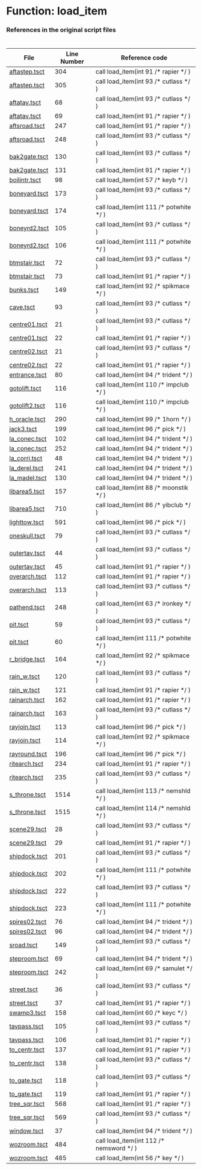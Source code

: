 # Function: load_item
### References in the original script files

#

| File | Line Number | Reference code |
| --- | --- | --- |
| [aftastep.tsct](../../../out/aftastep.tsct#L304) | 304 | call load_item(int 91 /* rapier */ ) |
| [aftastep.tsct](../../../out/aftastep.tsct#L305) | 305 | call load_item(int 93 /* cutlass */ ) |
| [aftatav.tsct](../../../out/aftatav.tsct#L68) | 68 | call load_item(int 93 /* cutlass */ ) |
| [aftatav.tsct](../../../out/aftatav.tsct#L69) | 69 | call load_item(int 91 /* rapier */ ) |
| [aftsroad.tsct](../../../out/aftsroad.tsct#L247) | 247 | call load_item(int 91 /* rapier */ ) |
| [aftsroad.tsct](../../../out/aftsroad.tsct#L248) | 248 | call load_item(int 93 /* cutlass */ ) |
| [bak2gate.tsct](../../../out/bak2gate.tsct#L130) | 130 | call load_item(int 93 /* cutlass */ ) |
| [bak2gate.tsct](../../../out/bak2gate.tsct#L131) | 131 | call load_item(int 91 /* rapier */ ) |
| [boilintr.tsct](../../../out/boilintr.tsct#L98) | 98 | call load_item(int 57 /* keyb */ ) |
| [boneyard.tsct](../../../out/boneyard.tsct#L173) | 173 | call load_item(int 93 /* cutlass */ ) |
| [boneyard.tsct](../../../out/boneyard.tsct#L174) | 174 | call load_item(int 111 /* potwhite */ ) |
| [boneyrd2.tsct](../../../out/boneyrd2.tsct#L105) | 105 | call load_item(int 93 /* cutlass */ ) |
| [boneyrd2.tsct](../../../out/boneyrd2.tsct#L106) | 106 | call load_item(int 111 /* potwhite */ ) |
| [btmstair.tsct](../../../out/btmstair.tsct#L72) | 72 | call load_item(int 93 /* cutlass */ ) |
| [btmstair.tsct](../../../out/btmstair.tsct#L73) | 73 | call load_item(int 91 /* rapier */ ) |
| [bunks.tsct](../../../out/bunks.tsct#L149) | 149 | call load_item(int 92 /* spikmace */ ) |
| [cave.tsct](../../../out/cave.tsct#L93) | 93 | call load_item(int 93 /* cutlass */ ) |
| [centre01.tsct](../../../out/centre01.tsct#L21) | 21 | call load_item(int 93 /* cutlass */ ) |
| [centre01.tsct](../../../out/centre01.tsct#L22) | 22 | call load_item(int 91 /* rapier */ ) |
| [centre02.tsct](../../../out/centre02.tsct#L21) | 21 | call load_item(int 93 /* cutlass */ ) |
| [centre02.tsct](../../../out/centre02.tsct#L22) | 22 | call load_item(int 91 /* rapier */ ) |
| [entrance.tsct](../../../out/entrance.tsct#L80) | 80 | call load_item(int 94 /* trident */ ) |
| [gotolift.tsct](../../../out/gotolift.tsct#L116) | 116 | call load_item(int 110 /* impclub */ ) |
| [gotolift2.tsct](../../../out/gotolift2.tsct#L116) | 116 | call load_item(int 110 /* impclub */ ) |
| [h_oracle.tsct](../../../out/h_oracle.tsct#L290) | 290 | call load_item(int 99 /* 1horn */ ) |
| [jack3.tsct](../../../out/jack3.tsct#L199) | 199 | call load_item(int 96 /* pick */ ) |
| [la_conec.tsct](../../../out/la_conec.tsct#L102) | 102 | call load_item(int 94 /* trident */ ) |
| [la_conec.tsct](../../../out/la_conec.tsct#L252) | 252 | call load_item(int 94 /* trident */ ) |
| [la_corri.tsct](../../../out/la_corri.tsct#L48) | 48 | call load_item(int 94 /* trident */ ) |
| [la_derel.tsct](../../../out/la_derel.tsct#L241) | 241 | call load_item(int 94 /* trident */ ) |
| [la_madel.tsct](../../../out/la_madel.tsct#L130) | 130 | call load_item(int 94 /* trident */ ) |
| [libarea5.tsct](../../../out/libarea5.tsct#L157) | 157 | call load_item(int 88 /* moonstik */ ) |
| [libarea5.tsct](../../../out/libarea5.tsct#L710) | 710 | call load_item(int 86 /* yibclub */ ) |
| [lighttow.tsct](../../../out/lighttow.tsct#L591) | 591 | call load_item(int 96 /* pick */ ) |
| [oneskull.tsct](../../../out/oneskull.tsct#L79) | 79 | call load_item(int 93 /* cutlass */ ) |
| [outertav.tsct](../../../out/outertav.tsct#L44) | 44 | call load_item(int 93 /* cutlass */ ) |
| [outertav.tsct](../../../out/outertav.tsct#L45) | 45 | call load_item(int 91 /* rapier */ ) |
| [overarch.tsct](../../../out/overarch.tsct#L112) | 112 | call load_item(int 91 /* rapier */ ) |
| [overarch.tsct](../../../out/overarch.tsct#L113) | 113 | call load_item(int 93 /* cutlass */ ) |
| [pathend.tsct](../../../out/pathend.tsct#L248) | 248 | call load_item(int 63 /* ironkey */ ) |
| [pit.tsct](../../../out/pit.tsct#L59) | 59 | call load_item(int 93 /* cutlass */ ) |
| [pit.tsct](../../../out/pit.tsct#L60) | 60 | call load_item(int 111 /* potwhite */ ) |
| [r_bridge.tsct](../../../out/r_bridge.tsct#L164) | 164 | call load_item(int 92 /* spikmace */ ) |
| [rain_w.tsct](../../../out/rain_w.tsct#L120) | 120 | call load_item(int 93 /* cutlass */ ) |
| [rain_w.tsct](../../../out/rain_w.tsct#L121) | 121 | call load_item(int 91 /* rapier */ ) |
| [rainarch.tsct](../../../out/rainarch.tsct#L162) | 162 | call load_item(int 91 /* rapier */ ) |
| [rainarch.tsct](../../../out/rainarch.tsct#L163) | 163 | call load_item(int 93 /* cutlass */ ) |
| [rayjoin.tsct](../../../out/rayjoin.tsct#L113) | 113 | call load_item(int 96 /* pick */ ) |
| [rayjoin.tsct](../../../out/rayjoin.tsct#L114) | 114 | call load_item(int 92 /* spikmace */ ) |
| [rayround.tsct](../../../out/rayround.tsct#L196) | 196 | call load_item(int 96 /* pick */ ) |
| [ritearch.tsct](../../../out/ritearch.tsct#L234) | 234 | call load_item(int 91 /* rapier */ ) |
| [ritearch.tsct](../../../out/ritearch.tsct#L235) | 235 | call load_item(int 93 /* cutlass */ ) |
| [s_throne.tsct](../../../out/s_throne.tsct#L1514) | 1514 | call load_item(int 113 /* nemshld */ ) |
| [s_throne.tsct](../../../out/s_throne.tsct#L1515) | 1515 | call load_item(int 114 /* nemshld */ ) |
| [scene29.tsct](../../../out/scene29.tsct#L28) | 28 | call load_item(int 93 /* cutlass */ ) |
| [scene29.tsct](../../../out/scene29.tsct#L29) | 29 | call load_item(int 91 /* rapier */ ) |
| [shipdock.tsct](../../../out/shipdock.tsct#L201) | 201 | call load_item(int 93 /* cutlass */ ) |
| [shipdock.tsct](../../../out/shipdock.tsct#L202) | 202 | call load_item(int 111 /* potwhite */ ) |
| [shipdock.tsct](../../../out/shipdock.tsct#L222) | 222 | call load_item(int 93 /* cutlass */ ) |
| [shipdock.tsct](../../../out/shipdock.tsct#L223) | 223 | call load_item(int 111 /* potwhite */ ) |
| [spires02.tsct](../../../out/spires02.tsct#L76) | 76 | call load_item(int 94 /* trident */ ) |
| [spires02.tsct](../../../out/spires02.tsct#L96) | 96 | call load_item(int 94 /* trident */ ) |
| [sroad.tsct](../../../out/sroad.tsct#L149) | 149 | call load_item(int 93 /* cutlass */ ) |
| [steproom.tsct](../../../out/steproom.tsct#L69) | 69 | call load_item(int 94 /* trident */ ) |
| [steproom.tsct](../../../out/steproom.tsct#L242) | 242 | call load_item(int 69 /* samulet */ ) |
| [street.tsct](../../../out/street.tsct#L36) | 36 | call load_item(int 93 /* cutlass */ ) |
| [street.tsct](../../../out/street.tsct#L37) | 37 | call load_item(int 91 /* rapier */ ) |
| [swamp3.tsct](../../../out/swamp3.tsct#L158) | 158 | call load_item(int 60 /* keyc */ ) |
| [tavpass.tsct](../../../out/tavpass.tsct#L105) | 105 | call load_item(int 93 /* cutlass */ ) |
| [tavpass.tsct](../../../out/tavpass.tsct#L106) | 106 | call load_item(int 91 /* rapier */ ) |
| [to_centr.tsct](../../../out/to_centr.tsct#L137) | 137 | call load_item(int 91 /* rapier */ ) |
| [to_centr.tsct](../../../out/to_centr.tsct#L138) | 138 | call load_item(int 93 /* cutlass */ ) |
| [to_gate.tsct](../../../out/to_gate.tsct#L118) | 118 | call load_item(int 93 /* cutlass */ ) |
| [to_gate.tsct](../../../out/to_gate.tsct#L119) | 119 | call load_item(int 91 /* rapier */ ) |
| [tree_sqr.tsct](../../../out/tree_sqr.tsct#L568) | 568 | call load_item(int 91 /* rapier */ ) |
| [tree_sqr.tsct](../../../out/tree_sqr.tsct#L569) | 569 | call load_item(int 93 /* cutlass */ ) |
| [window.tsct](../../../out/window.tsct#L37) | 37 | call load_item(int 94 /* trident */ ) |
| [wozroom.tsct](../../../out/wozroom.tsct#L484) | 484 | call load_item(int 112 /* nemsword */ ) |
| [wozroom.tsct](../../../out/wozroom.tsct#L485) | 485 | call load_item(int 56 /* key */ ) |
